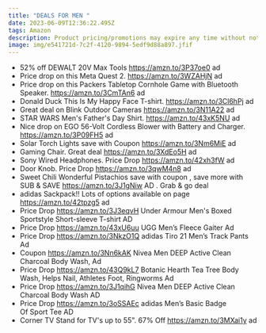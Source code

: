 ```yaml
---
title: "DEALS FOR MEN "
date: 2023-06-09T12:36:22.495Z
tags: Amazon
description: Product pricing/promotions may expire any time without notice.
image: img/e541721d-7c2f-4120-9894-5edf9d88a897.jfif
---
```

<!--StartFragment-->

* 5﻿2% off  DEWALT 20V Max Tools https://amzn.to/3P37oe0  ad 
* Price drop on this Meta Quest 2. https://amzn.to/3WZAHjN ad 
* Price drop on this Packers Tabletop Cornhole Game with Bluetooth Speaker. https://amzn.to/3CmTAn6 ad 
* Donald Duck This Is My Happy Face T-shirt. https://amzn.to/3Cl6hPj ad 
* Great deal on Blink Outdoor Cameras https://amzn.to/3N11A22 ad 
* STAR WARS Men's Father's Day Shirt. https://amzn.to/43xK5NU ad 
* Nice  drop on  EGO 56-Volt Cordless Blower with Battery and Charger. https://amzn.to/3P09FH5 ad  
* Solar Torch Lights save with Coupon https://amzn.to/3Nm6MiE ad 
* Gaming Chair. Great deal https://amzn.to/3XdEo5H ad  
* Sony Wired Headphones. Price Drop https://amzn.to/42xh3fW ad 
* Door Knob. Price Drop https://amzn.to/3qwM4n8 ad  
* Sweet Chili Wonderful Pistachios save with coupon , save more with SUB & SAVE https://amzn.to/3J1gNiw AD . Grab & go deal 
* adidas Sackpack!! Lots of options available on page https://amzn.to/42tpzg5 ad
* Price Drop
  https://amzn.to/3J3eqvH
  Under Armour Men's Boxed Sportstyle Short-sleeve T-shirt
  AD
* Price Drop
  https://amzn.to/43xU6uu
  UGG Men’s Fleece Gaiter
   Ad
* Price Drop
  https://amzn.to/3NkzO1Q
  adidas Tiro 21 Men’s Track Pants
  Ad
* Coupon
  https://amzn.to/3Nn6kAK
  Nivea Men DEEP Active Clean Charcoal Body Wash, 
  Ad
* Price Drop
  https://amzn.to/43Q9kL7
  Botanic Hearth Tea Tree Body Wash, Helps Nail, Athletes Foot, Ringworms
  Ad
* Price Drop
  https://amzn.to/3J1qihG
  Nivea Men DEEP Active Clean Charcoal Body Wash
  AD
* Price Drop
  https://amzn.to/3oSSAEc
  adidas Men’s Basic Badge Of Sport Tee
  AD
* Corner TV Stand for TV's up to 55". 67% Off https://amzn.to/3MXai1y ad